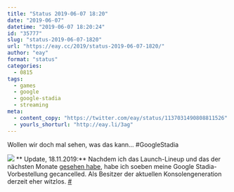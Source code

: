```yaml
---
title: "Status 2019-06-07 18:20"
date: "2019-06-07"
datetime: "2019-06-07 18:20:24"
id: "35777"
slug: "status-2019-06-07-1820"
url: "https://eay.cc/2019/status-2019-06-07-1820/"
author: "eay"
format: "status"
categories:
  - 0815
tags:
  - games
  - google
  - google-stadia
  - streaming
meta:
  - content_copy: "https://twitter.com/eay/status/1137031490808811526"
  - yourls_shorturl: "http://eay.li/3ag"
---
```


Wollen wir doch mal sehen, was das kann... #GoogleStadia

![](https://eay.cc/uploads/2019/google-stadia.png) ** Update, 18.11.2019:** Nachdem ich das Launch-Lineup und das der nächsten Monate [gesehen habe](https://www.theverge.com/2019/11/17/20969937/google-stadia-cloud-gaming-launch-lineup-22-games-day-one), habe ich soeben meine Google Stadia-Vorbestellung gecancelled. Als Besitzer der aktuellen Konsolengeneration derzeit eher witzlos. [#](https://twitter.com/eay/status/1196485481082630145)

